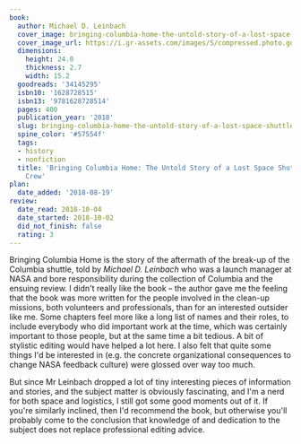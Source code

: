 ```yaml
---
book:
  author: Michael D. Leinbach
  cover_image: bringing-columbia-home-the-untold-story-of-a-lost-space-shuttle-and-her-crew.jpg
  cover_image_url: https://i.gr-assets.com/images/S/compressed.photo.goodreads.com/books/1502131204l/34145295._SX98_.jpg
  dimensions:
    height: 24.0
    thickness: 2.7
    width: 15.2
  goodreads: '34145295'
  isbn10: '1628728515'
  isbn13: '9781628728514'
  pages: 400
  publication_year: '2018'
  slug: bringing-columbia-home-the-untold-story-of-a-lost-space-shuttle-and-her-crew
  spine_color: '#57554f'
  tags:
  - history
  - nonfiction
  title: 'Bringing Columbia Home: The Untold Story of a Lost Space Shuttle and Her
    Crew'
plan:
  date_added: '2018-08-19'
review:
  date_read: 2018-10-04
  date_started: 2018-10-02
  did_not_finish: false
  rating: 3
---
```


Bringing Columbia Home is the story of the aftermath of the break-up of the Columbia shuttle, told by *Michael D. Leinbach* who was a launch manager at NASA and bore responsibility during the collection of Columbia and the ensuing review. I didn't really like the book – the author gave me the feeling that the book was more written for the people involved in the clean-up missions, both volunteers and professionals, than for an interested outsider like me. Some chapters feel more like a long list of names and their roles, to include everybody who did important work at the time, which was certainly important to those people, but at the same time a bit tedious. A bit of stylistic editing would have helped a lot here. I also felt that quite some things I'd be interested in (e.g. the concrete organizational consequences to change NASA feedback culture) were glossed over way too much.

But since Mr Leinbach dropped a lot of tiny interesting pieces of information and stories, and the subject matter is obviously fascinating, and I'm a nerd for both space and logistics, I still got some good moments out of it. If you're similarly inclined, then I'd recommend the book, but otherwise you'll probably come to the conclusion that knowledge of and dedication to the subject does not replace professional editing advice.
